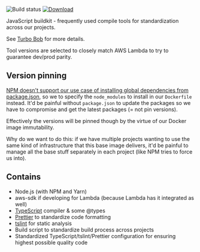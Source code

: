 ![Build status](https://github.com/function61/buildkit-js/workflows/Build/badge.svg)
[![Download](https://img.shields.io/docker/pulls/fn61/buildkit-js.svg?style=for-the-badge)](https://hub.docker.com/r/fn61/buildkit-js/)

JavaScript buildkit - frequently used compile tools for standardization across our projects.

See [Turbo Bob](https://github.com/function61/turbobob) for more details.

Tool versions are selected to closely match AWS Lambda to try to guarantee dev/prod parity.


Version pinning
---------------

[NPM doesn't support our use case of installing global dependencies from package.json](https://stackoverflow.com/q/14657170),
so we to specify the `node_modules` to install in our `Dockerfile` instead. It'd be painful
without `package.json` to update the packages so we have to compromise and get the latest
packages (= not pin versions).

Effectively the versions will be pinned though by the virtue of our Docker image immutability.

Why do we want to do this: if we have multiple projects wanting to use the same kind of
infrastructure that this base image delivers, it'd be painful to manage all the base stuff
separately in each project (like NPM tries to force us into).


Contains
--------

- Node.js (with NPM and Yarn)
- aws-sdk if developing for Lambda (because Lambda has it integrated as well)
- [TypeScript](https://www.typescriptlang.org/) compiler & some @types
- [Prettier](https://prettier.io/) to standardize code formatting
- [tslint](https://palantir.github.io/tslint/) for static analysis
- Build script to standardize build process across projects
- Standardized TypeScript/tslint/Prettier configuration for ensuring highest possible quality code

